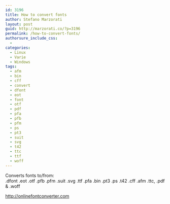 ```yaml
---
id: 3196
title: How to convert fonts
author: Stefano Marzorati
layout: post
guid: http://marzorati.co/?p=3196
permalink: /how-to-convert-fonts/
authorsure_include_css:
  - 
categories:
  - Linux
  - Varie
  - Windows
tags:
  - afm
  - bin
  - cff
  - convert
  - dfont
  - eot
  - font
  - otf
  - pdf
  - pfa
  - pfb
  - pfm
  - ps
  - pt3
  - suit
  - svg
  - t42
  - ttc
  - ttf
  - woff
---
```

Converts fonts to/from:  
.dfont .eot .otf .pfb .pfm .suit .svg .ttf .pfa .bin .pt3 .ps .t42 .cff .afm .ttc, .pdf &#038; .woff

<a href="http://onlinefontconverter.com" target="_blank">http://onlinefontconverter.com</a>